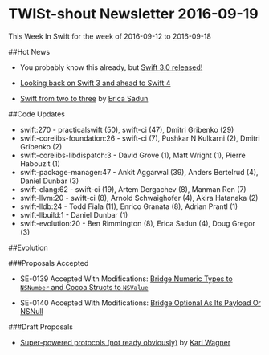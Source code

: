 # TWISt-shout Newsletter 2016-09-19
This Week In Swift for the week of 2016-09-12 to 2016-09-18

##Hot News

* You probably know this already, but [Swift 3.0 released!](https://lists.swift.org/pipermail/swift-evolution/Week-of-Mon-20160912/027073.html)

* [Looking back on Swift 3 and ahead to Swift 4](https://lists.swift.org/pipermail/swift-evolution/Week-of-Mon-20160725/025676.html)

* [Swift from two to three](https://itunes.apple.com/us/book/swift-from-two-to-three/id1154616188?mt=11) by [Erica Sadun](erica@ericasadun.com)

##Code Updates

* swift:270 - practicalswift (50), swift-ci (47), Dmitri Gribenko (29)
* swift-corelibs-foundation:26 - swift-ci (7), Pushkar N Kulkarni (2), Dmitri Gribenko (2)
* swift-corelibs-libdispatch:3 - David Grove (1), Matt Wright (1), Pierre Habouzit (1)
* swift-package-manager:47 - Ankit Aggarwal (39), Anders Bertelrud (4), Daniel Dunbar (3)
* swift-clang:62 - swift-ci (19), Artem Dergachev (8), Manman Ren (7)
* swift-llvm:20 - swift-ci (8), Arnold Schwaighofer (4), Akira Hatanaka (2)
* swift-lldb:24 - Todd Fiala (11), Enrico Granata (8), Adrian Prantl (1)
* swift-llbuild:1 - Daniel Dunbar (1)
* swift-evolution:20 - Ben Rimmington (8), Erica Sadun (4), Doug Gregor (3)

##Evolution

###Proposals Accepted

* SE-0139 Accepted With Modifications: [Bridge Numeric Types to `NSNumber` and Cocoa Structs to `NSValue`](https://lists.swift.org/pipermail/swift-evolution-announce/2016-September/000283.html)

* SE-0140 Accepted With Modifications: [Bridge Optional As Its Payload Or NSNull](https://lists.swift.org/pipermail/swift-evolution-announce/2016-September/000284.html)
  
###Draft Proposals

* [Super-powered protocols (not ready obviously)](https://github.com/karwa/swift-evolution/blob/patch-2/0000-template.md) by [Karl Wagner](mailto:razielim@gmail.com)

